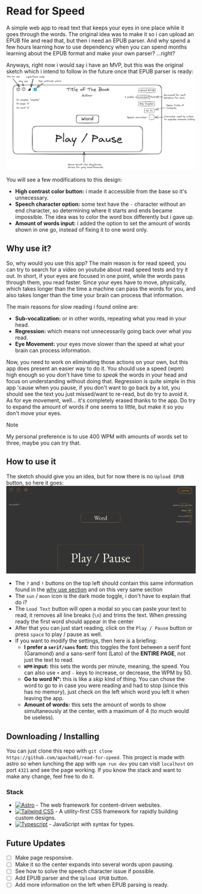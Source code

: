 # Read for Speed

A simple web app to read text that keeps your eyes in one place while it goes through the words. The original idea was to make it so i can upload an EPUB file and read that, but then i need an EPUB parser. And why spend a few hours learning how to use dependency when you can spend months learning about the EPUB format and make your own parser? ...right?

Anyways, right now i would say i have an MVP, but this was the original sketch which i intend to follow in the future once that EPUB parser is ready:
![Read for Speed web page sketch with excalidraw](./readme-imgs/reader-sketch.jpeg)

You will see a few modifications to this design:
* __High contrast color button:__ i made it accessible from the base so it's unnecessary.
* __Speech character option:__ some text have the `-` character without an end character, so determining where it starts and ends became impossible. The idea was to color the word box differently but i gave up.
* __Amount of words input:__ i added the option to set the amount of words shown in one go, instead of fixing it to one word only.

## Why use it?
So, why would you use this app? The main reason is for read speed, you can try to search for a video on youtube about read speed tests and try it out. In short, if your eyes are focused in one point, while the words pass through them, you read faster. Since your eyes have to move, physically, which takes longer than the time a machine can pass the words for you, and also takes longer than the time your brain can process that information.

The main reasons for slow reading i found online are:

* __Sub-vocalization:__ or in other words, repeating what you read in your head.
* __Regression:__ which means not unnecessarily going back over what you read.
* __Eye Movement:__ your eyes move slower than the speed at what your brain can process information.

Now, you need to work on eliminating those actions on your own, but this app does present an easier way to do it. You should use a speed (wpm) high enough so you don't have time to _speak_ the words in your head and focus on understanding without doing that. Regression is quite simple in this app 'cause when you pause, if you don't want to go back by a lot, you should see the text you just missed/want to re-read, but do try to avoid it. As for eye movement, well... it's completely erased thanks to the app. Do try to expand the amount of words if one seems to little, but make it so you don't move your eyes.

> [!NOTE]
> My personal preference is to use 400 WPM with amounts of words set to three, maybe you can try that.

## How to use it

The sketch should give you an idea, but for now there is no `Upload EPUB` button, so here it goes:
![Read for Speed web page image](./readme-imgs/rfs-web.png)

* The `?` and `!` buttons on the top left should contain this same information found in the [why use section](#why-use-it) and on this very same section
* The `sun` / `moon` icon is the dark mode toggle, i don't have to explain that do i?
* The `Load Text` button will open a modal so you can paste your text to read, it removes all line breaks (`\n`) and trims the text. When pressing ready the first word should appear in the center
* After that you can just start reading, click on the `Play / Pause` button or press `space` to play / pause as well.
* If you want to modify the settings, then here is a briefing:
  * __I prefer a `serif/sans` font:__ this toggles the font between a serif font (Garamond) and a sans-serif font (Lato) of the __ENTIRE PAGE__, not just the text to read.
  * __`WPM` input:__ this sets the words per minute, meaning, the speed. You can also use `+` and `-` keys to increase, or decrease, the WPM by 50.
  * __Go to word N°:__ this is like a _skip_ kind of thing. You can chose the word to go to in case you were reading and had to stop (since this has no memory), just check on the left which word you left it when leaving the app.
  * __Amount of words:__ this sets the amount of words to show simultaneously at the center, with a maximum of 4 (to much would be useless).

## Downloading / Installing
You can just clone this repo with `git clone https://github.com/apacha01/read-for-speed`. This project is made with astro so when lunching the app with `npm run dev` you can visit `localhost` on port `4321` and see the page working. If you know the stack and want to make any change, feel free to do it.

### Stack
* [![Astro](https://img.shields.io/badge/Astro-fff?style=for-the-badge&logo=astro&logoColor=bd303a&color=352563)](https://astro.build/) - The web framework for content-driven websites.
* [![Tailwind CSS](https://img.shields.io/badge/Tailwind-ffffff?style=for-the-badge&logo=tailwindcss&logoColor=38bdf8)](https://tailwindcss.com/) - A utility-first CSS framework for rapidly building custom designs.
* [![Typescript](https://img.shields.io/badge/Typescript-007ACC?style=for-the-badge&logo=typescript&logoColor=white&color=blue)](https://www.typescriptlang.org/) - JavaScript with syntax for types.

## Future Updates
- [ ] Make page responsive.
- [ ] Make it so the center expands into several words upon pausing.
- [ ] See how to solve the speech character issue if possible.
- [ ] Add EPUB parser and the `Upload EPUB` button.
- [ ] Add more information on the left when EPUB parsing is ready.